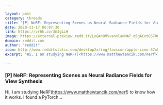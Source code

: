 ```yaml
---

layout: post
category: threads
title: "[P] NeRF: Representing Scenes as Neural Radiance Fields for View Synthesis"
date: 2020-11-17 00:07:30
link: https://vrhk.co/3nIgLiH
image: https://external-preview.redd.it/LoQ4hOMVvannlaNMA7_o5gACotOS7OQkubDc8isNTdM.jpg?width=1200&height=628.272251309&auto=webp&crop=1200:628.272251309,smart&s=b9b434cea7ee751a4585eac1e937a78d09caab6b
domain: reddit.com
author: "reddit"
icon: http://www.redditstatic.com/desktop2x/img/favicon/apple-icon-57x57.png
excerpt: "Hi, I am studying NeRF([<https://www.matthewtancik.com/nerf>](<https://www.matthewtancik.com/nerf>)) to know how it works. I found a PyTorch..."

---
```


### [P] NeRF: Representing Scenes as Neural Radiance Fields for View Synthesis

Hi, I am studying NeRF([<https://www.matthewtancik.com/nerf>](<https://www.matthewtancik.com/nerf>)) to know how it works. I found a PyTorch...